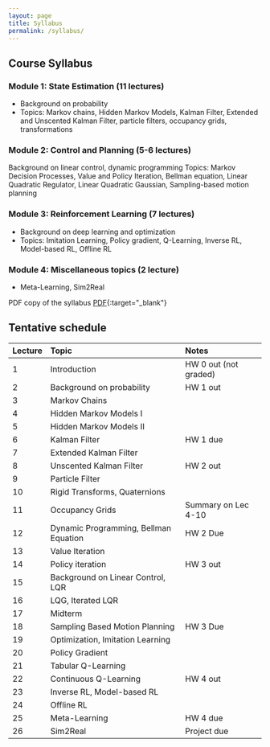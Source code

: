 ```yaml
---
layout: page
title: Syllabus
permalink: /syllabus/
---
```


## Course Syllabus

### Module 1: State Estimation (11 lectures)
- Background on probability
- Topics: Markov chains, Hidden Markov Models, Kalman Filter, Extended and Unscented Kalman Filter, particle filters, occupancy grids, transformations

### Module 2: Control and Planning (5-6 lectures)
Background on linear control, dynamic programming
Topics: Markov Decision Processes, Value and Policy Iteration, Bellman equation, Linear Quadratic Regulator, Linear Quadratic Gaussian, Sampling-based motion planning

### Module 3: Reinforcement Learning (7 lectures)
- Background on deep learning and optimization
- Topics: Imitation Learning, Policy gradient, Q-Learning, Inverse RL, Model-based RL, Offline RL

### Module 4: Miscellaneous topics (2 lecture)
- Meta-Learning, Sim2Real

PDF copy of the syllabus [PDF](/docs/Learning_in_Robotics_Fall22_Behl.pdf){:target="_blank"}

## Tentative schedule

| Lecture      | Topic | Notes    |
| :---        |    :-------   |         :------ |
| 1     | Introduction      | HW 0 out (not graded)  |
| 2  |  Background on probability |  HW 1 out |
| 3   |  Markov Chains |   |
| 4   | Hidden Markov Models I   |   |
| 5   | Hidden Markov Models II  |   |
| 6   | Kalman Filter  | HW 1 due  |
| 7   | Extended Kalman Filter  |     |
| 8   | Unscented Kalman Filter  | HW 2 out  |
| 9   | Particle Filter  |   |
| 10   | Rigid Transforms, Quaternions  |   |
| 11   | Occupancy Grids  |  Summary on Lec 4-10 |
| 12   | Dynamic Programming, Bellman Equation  |  HW 2 Due |
| 13   | Value Iteration  |   |
| 14   | Policy iteration  |  HW 3 out |
| 15   | Background on Linear Control, LQR  |   |
| 16   | LQG, Iterated LQR  |   |
| 17   | Midterm  |   |
| 18   | Sampling Based Motion Planning  | HW 3 Due  |
| 19   | Optimization, Imitation Learning  |   |
| 20   | Policy Gradient  |   |
| 21   | Tabular Q-Learning  |   |
| 22   | Continuous Q-Learning  | HW 4 out  |
| 23   | Inverse RL, Model-based RL  |   |
| 24   | Offline RL  |   |
| 25   |  Meta-Learning | HW 4 due   |
| 26   |  Sim2Real | Project due  |
